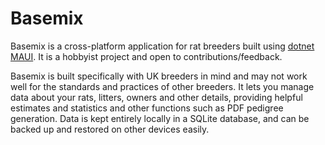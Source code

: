# Basemix

Basemix is a cross-platform application for rat breeders built using [dotnet MAUI](https://dotnet.microsoft.com/en-us/apps/maui). It is a hobbyist project and open to contributions/feedback.

Basemix is built specifically with UK breeders in mind and may not work well for the standards and practices of other breeders. It lets you manage data about your rats, litters, owners and other details, providing helpful estimates and statistics and other functions such as PDF pedigree generation. Data is kept entirely locally in a SQLite database, and can be backed up and restored on other devices easily.

